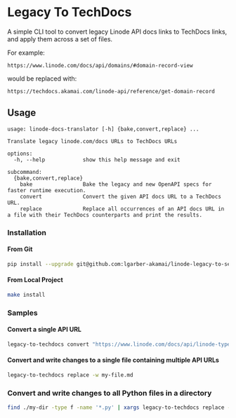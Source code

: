 # Legacy To TechDocs

A simple CLI tool to convert legacy Linode API docs links to TechDocs links, and apply them across a set of files.

For example:

```
https://www.linode.com/docs/api/domains/#domain-record-view
```

would be replaced with:

```
https://techdocs.akamai.com/linode-api/reference/get-domain-record
```

## Usage

```
usage: linode-docs-translator [-h] {bake,convert,replace} ...

Translate legacy linode.com/docs URLs to TechDocs URLs

options:
  -h, --help            show this help message and exit

subcommand:
  {bake,convert,replace}
    bake                Bake the legacy and new OpenAPI specs for faster runtime execution.
    convert             Convert the given API docs URL to a TechDocs URL.
    replace             Replace all occurrences of an API docs URL in a file with their TechDocs counterparts and print the results.
```

### Installation

#### From Git

```bash
pip install --upgrade git@github.com:lgarber-akamai/linode-legacy-to-setuptools.git
```

#### From Local Project

```bash
make install
```

### Samples

#### Convert a single API URL

```bash
legacy-to-techdocs convert "https://www.linode.com/docs/api/linode-types/#type-view"
```

#### Convert and write changes to a single file containing multiple API URLs

```bash
legacy-to-techdocs replace -w my-file.md
```

### Convert and write changes to all Python files in a directory

```bash
find ./my-dir -type f -name '*.py' | xargs legacy-to-techdocs replace -w -f
```
